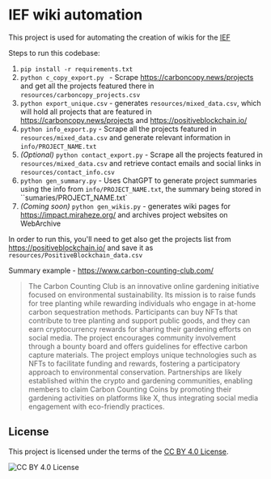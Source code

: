 # IEF wiki automation

This project is used for automating the creation of wikis for the [IEF](https://impactevaluation.foundation/)

Steps to run this codebase:

1. `pip install -r requirements.txt`
2. `python c_copy_export.py ` - Scrape https://carboncopy.news/projects and get all the projects featured there in `resources/carboncopy_projects.csv`
3. `python export_unique.csv` - generates `resources/mixed_data.csv`, which will hold all projects that are featured in https://carboncopy.news/projects and https://positiveblockchain.io/
4. `python info_export.py` - Scrape all the projects featured in `resources/mixed_data.csv` and generate relevant information in `info/PROJECT_NAME.txt`
5. _(Optional)_ `python contact_export.py` - Scrape all the projects featured in `resources/mixed_data.csv` and retrieve contact emails and social links in `resources/contact_info.csv`
6. `python gen_summary.py` - Uses ChatGPT to generate project summaries using the info from `info/PROJECT_NAME.txt`, the summary being stored in ``sumaries/PROJECT_NAME.txt`
7. _(Coming soon)_ `python gen_wikis.py` - generates wiki pages for https://impact.miraheze.org/ and archives project websites on WebArchive

In order to run this, you'll need to get also get the projects list from https://positiveblockchain.io/ and save it as `resources/PositiveBlockchain_data.csv`

Summary example - https://www.carbon-counting-club.com/

> The Carbon Counting Club is an innovative online gardening initiative focused on environmental sustainability. Its mission is to raise funds for tree planting while rewarding individuals who engage in at-home carbon sequestration methods. Participants can buy NFTs that contribute to tree planting and support public goods, and they can earn cryptocurrency rewards for sharing their gardening efforts on social media. The project encourages community involvement through a bounty board and offers guidelines for effective carbon capture materials.
> The project employs unique technologies such as NFTs to facilitate funding and rewards, fostering a participatory approach to environmental conservation. Partnerships are likely established within the crypto and gardening communities, enabling members to claim Carbon Counting Coins by promoting their gardening activities on platforms like X, thus integrating social media engagement with eco-friendly practices.

## License

This project is licensed under the terms of the [CC BY 4.0 License](https://creativecommons.org/licenses/by/4.0/).

![CC BY 4.0 License](https://i.creativecommons.org/l/by/4.0/88x31.png)
